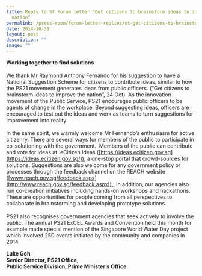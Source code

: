 ```yaml
---
title: Reply to ST Forum letter “Get citizens to brainstorm ideas to improve the
  nation”
permalink: /press-room/forum-letter-replies/st-get-citizens-to-brainstorm-ideas-to-improve-the-nation/
date: 2014-10-31
layout: post
description: ""
image: ""
---
```

**Working together to find solutions**   
   
We thank Mr Raymond Anthony Fernando for his suggestion to have a National Suggestion Scheme for citizens to contribute ideas, similar to how the PS21 movement generates ideas from public officers. (“Get citizens to brainstorm ideas to improve the nation”, 24 Oct)  As the innovation movement of the Public Service, PS21 encourages public officers to be agents of change in the workplace. Beyond suggesting ideas, officers are encouraged to test out the ideas and work as teams to turn suggestions for improvement into reality.   
   
In the same spirit, we warmly welcome Mr Fernando’s enthusiasm for active citizenry. There are several ways for members of the public to participate in co-solutioning with the government.  Members of the public can contribute and vote for ideas at  eCitizen Ideas ([https://ideas.ecitizen.gov.sg](https://ideas.ecitizen.gov.sg/)), a one-stop portal that crowd-sources for solutions. Suggestions are also welcome for any government policy or processes through the feedback channel on the REACH website ([www.reach.gov.sg/feedback.aspx](http://www.reach.gov.sg/feedback.aspx)).  In addition, our agencies also run co-creation initiatives including hands-on workshops and hackathons. These are opportunities for people coming from all perspectives to collaborate in brainstorming and developing prototype solutions.       
   
PS21 also recognises government agencies that seek actively to involve the public. The annual PS21 ExCEL Awards and Convention held this month for example made special mention of the Singapore World Water Day project which involved 250 events initiated by the community and companies in 2014.  

**Luke Goh  
Senior Director, PS21 Office,  
Public Service Division, Prime Minister’s Office**
